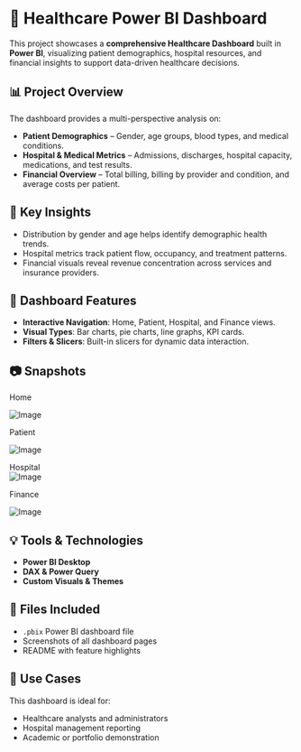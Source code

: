 # 🏥 Healthcare Power BI Dashboard

This project showcases a **comprehensive Healthcare Dashboard** built in **Power BI**, visualizing patient demographics, hospital resources, and financial insights to support data-driven healthcare decisions.

## 📊 Project Overview

The dashboard provides a multi-perspective analysis on:

* **Patient Demographics** – Gender, age groups, blood types, and medical conditions.
* **Hospital & Medical Metrics** – Admissions, discharges, hospital capacity, medications, and test results.
* **Financial Overview** – Total billing, billing by provider and condition, and average costs per patient.

## 🎯 Key Insights

* Distribution by gender and age helps identify demographic health trends.
* Hospital metrics track patient flow, occupancy, and treatment patterns.
* Financial visuals reveal revenue concentration across services and insurance providers.

## 🧩 Dashboard Features

* **Interactive Navigation**: Home, Patient, Hospital, and Finance views.
* **Visual Types**: Bar charts, pie charts, line graphs, KPI cards.
* **Filters & Slicers**: Built-in slicers for dynamic data interaction.

## 📷 Snapshots

Home                                                                                                                           

 ![Image](https://github.com/user-attachments/assets/4ec6abd8-97e9-42df-9cff-b642f7a2082a)

Patient   
 
 ![Image](https://github.com/user-attachments/assets/1b794ecd-9d42-44ac-90de-52bc9fbdd90f)

Hospital      
 ![Image](https://github.com/user-attachments/assets/7425f651-5778-4c90-af9b-d9e3c321c6fd)


Finance

 ![Image](https://github.com/user-attachments/assets/b80df6a2-950d-4f56-a5b8-966e4ff4dde9) 


## 💡 Tools & Technologies

* **Power BI Desktop**
* **DAX & Power Query**
* **Custom Visuals & Themes**

## 📁 Files Included

* `.pbix` Power BI dashboard file
* Screenshots of all dashboard pages
* README with feature highlights

## 📌 Use Cases

This dashboard is ideal for:

* Healthcare analysts and administrators
* Hospital management reporting
* Academic or portfolio demonstration
